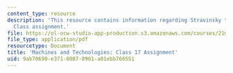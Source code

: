 ```yaml
---
content_type: resource
description: 'This resource contains information regarding Stravinsky to the present:
  Class assignment.'
file: https://ol-ocw-studio-app-production.s3.amazonaws.com/courses/21m-260-stravinsky-to-the-present-spring-2016/9ab70690e37100878961a81ebb766551_MIT21M_260S16_assn17.pdf
file_type: application/pdf
resourcetype: Document
title: 'Machines and Technologies: Class 17 Assignment'
uid: 9ab70690-e371-0087-8961-a81ebb766551
---
```

